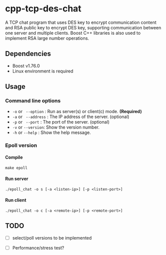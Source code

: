 # cpp-tcp-des-chat

A TCP chat program that uses DES key to encrypt communication content and RSA public key to encrypt DES key, supporting communication between one server and multiple clients. Boost C++ libraries is also used to implement RSA large number operations.

## Dependencies

- Boost v1.76.0
- Linux environment is required

## Usage

### Command line options

- `-o` or ` --option` : Run as server(s) or client(c) mode. **(Required)**
- `-a` or ` --address` : The IP address of the server. (optional)
- `-p` or ` --port` : The port of the server. (optional)
- `-v` or `--version`: Show the version number.
- `-h` or `--help` : Show the help message.

### Epoll version

#### Compile

```
make epoll
```

#### Run server

```
./epoll_chat -o s [-a <listen-ip>] [-p <listen-port>]
```

#### Run client

```
./epoll_chat -o c [-a <remote-ip>] [-p <remote-port>]
```

## TODO

- [ ] select/poll versions to be implemented
- [ ] Performance/stress test?


